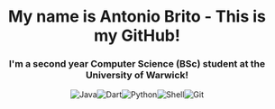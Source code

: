 <h1 align="center"> My name is Antonio Brito - This is my GitHub!</h1>
<h3 align="center">
    I'm a second year Computer Science (BSc) student at the University of Warwick!
</h3>

<p align="center"></p>

<p align="center" style="display:flex; justify-content: center; flex-wrap: wrap;">
<span></span>
<img alt="Java" src="https://img.shields.io/badge/Java-F89820?style=for-the-badge&logo=java&logoColor=white"/><span> </span>
<img alt="Dart" src="https://img.shields.io/badge/dart-%230175C2.svg?style=for-the-badge&logo=dart&logoColor=white"/><span></span>
<img alt="Python" src="https://img.shields.io/badge/python-3670A0?style=for-the-badge&logo=python&logoColor=ffdd54"/><span></span>
<img alt="Shell" src="https://img.shields.io/badge/shell_script-%23121011.svg?style=for-the-badge&logo=gnu-bash&logoColor=white"/><span></span>
<img alt="Git" src="https://img.shields.io/badge/git-%23F05033.svg?style=for-the-badge&logo=git&logoColor=white"/><span></span>
</p>
